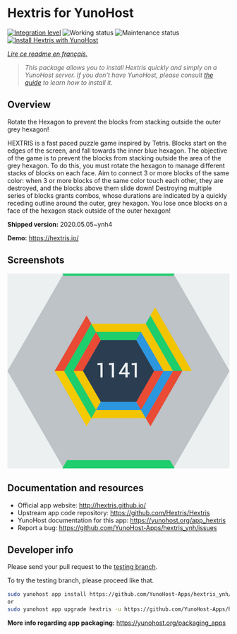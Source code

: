<!--
N.B.: This README was automatically generated by https://github.com/YunoHost/apps/tree/master/tools/README-generator
It shall NOT be edited by hand.
-->

# Hextris for YunoHost

[![Integration level](https://dash.yunohost.org/integration/hextris.svg)](https://dash.yunohost.org/appci/app/hextris) ![Working status](https://ci-apps.yunohost.org/ci/badges/hextris.status.svg) ![Maintenance status](https://ci-apps.yunohost.org/ci/badges/hextris.maintain.svg)  
[![Install Hextris with YunoHost](https://install-app.yunohost.org/install-with-yunohost.svg)](https://install-app.yunohost.org/?app=hextris)

*[Lire ce readme en français.](./README_fr.md)*

> *This package allows you to install Hextris quickly and simply on a YunoHost server.
If you don't have YunoHost, please consult [the guide](https://yunohost.org/#/install) to learn how to install it.*

## Overview

Rotate the Hexagon to prevent the blocks from stacking outside the outer grey hexagon!

HEXTRIS is a fast paced puzzle game inspired by Tetris. Blocks start on the edges of the screen, and fall towards the inner blue hexagon. The objective of the game is to prevent the blocks from stacking outside the area of the grey hexagon. To do this, you must rotate the hexagon to manage different stacks of blocks on each face. Aim to connect 3 or more blocks of the same color: when 3 or more blocks of the same color touch each other, they are destroyed, and the blocks above them slide down! Destroying multiple series of blocks grants combos, whose durations are indicated by a quickly receding outline around the outer, grey hexagon. You lose once blocks on a face of the hexagon stack outside of the outer hexagon!

**Shipped version:** 2020.05.05~ynh4

**Demo:** https://hextris.io/

## Screenshots

![Screenshot of Hextris](./doc/screenshots/screenshot.jpg)

## Documentation and resources

* Official app website: <http://hextris.github.io/>
* Upstream app code repository: <https://github.com/Hextris/Hextris>
* YunoHost documentation for this app: <https://yunohost.org/app_hextris>
* Report a bug: <https://github.com/YunoHost-Apps/hextris_ynh/issues>

## Developer info

Please send your pull request to the [testing branch](https://github.com/YunoHost-Apps/hextris_ynh/tree/testing).

To try the testing branch, please proceed like that.

``` bash
sudo yunohost app install https://github.com/YunoHost-Apps/hextris_ynh/tree/testing --debug
or
sudo yunohost app upgrade hextris -u https://github.com/YunoHost-Apps/hextris_ynh/tree/testing --debug
```

**More info regarding app packaging:** <https://yunohost.org/packaging_apps>
